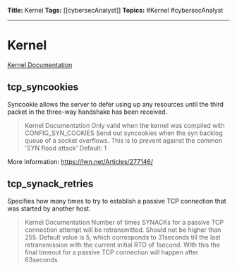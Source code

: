 **Title:** Kernel
**Tags:** [[cybersecAnalyst]]
**Topics:** #Kernel #cybersecAnalyst 

---
# Kernel
[Kernel Documentation](https://www.kernel.org/doc/Documentation/networking/ip-sysctl.txt)


## tcp_syncookies
Syncookie allows the server to defer using up any resources until the third packet in the three-way handshake has been received.

> Kernel Documentation
Only valid when the kernel was compiled with CONFIG_SYN_COOKIES
Send out syncookies when the syn backlog queue of a socket
overflows. This is to prevent against the common 'SYN flood attack'
Default: 1

More Information: https://lwn.net/Articles/277146/

## tcp_synack_retries
Specifies how many times to try to establish a passive TCP connection that was started by another host.

> Kernel Documentation
Number of times SYNACKs for a passive TCP connection attempt will
be retransmitted. Should not be higher than 255. Default value
is 5, which corresponds to 31seconds till the last retransmission
with the current initial RTO of 1second. With this the final timeout
for a passive TCP connection will happen after 63seconds.